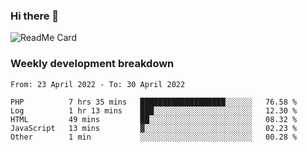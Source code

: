 ### Hi there 👋

<!--
**itzcy/itzcy** is a ✨ _special_ ✨ repository because its `README.md` (this file) appears on your GitHub profile.

Here are some ideas to get you started:

- 🔭 I’m currently working on ...
- 🌱 I’m currently learning ...
- 👯 I’m looking to collaborate on ...
- 🤔 I’m looking for help with ...
- 💬 Ask me about ...
- 📫 How to reach me: ...
- 😄 Pronouns: ...
- ⚡ Fun fact: ...
-->
![ReadMe Card](https://github-readme-stats.vercel.app/api?username=itzcy&show_icons=true&title_color=2d3198&icon_color=797cb8&text_color=24292e&bg_color=f6f8fa)

### Weekly development breakdown
<!--START_SECTION:waka-->

```text
From: 23 April 2022 - To: 30 April 2022

PHP          7 hrs 35 mins   ███████████████████░░░░░░   76.58 %
Log          1 hr 13 mins    ███░░░░░░░░░░░░░░░░░░░░░░   12.30 %
HTML         49 mins         ██░░░░░░░░░░░░░░░░░░░░░░░   08.32 %
JavaScript   13 mins         ▓░░░░░░░░░░░░░░░░░░░░░░░░   02.23 %
Other        1 min           ░░░░░░░░░░░░░░░░░░░░░░░░░   00.28 %
```

<!--END_SECTION:waka-->
